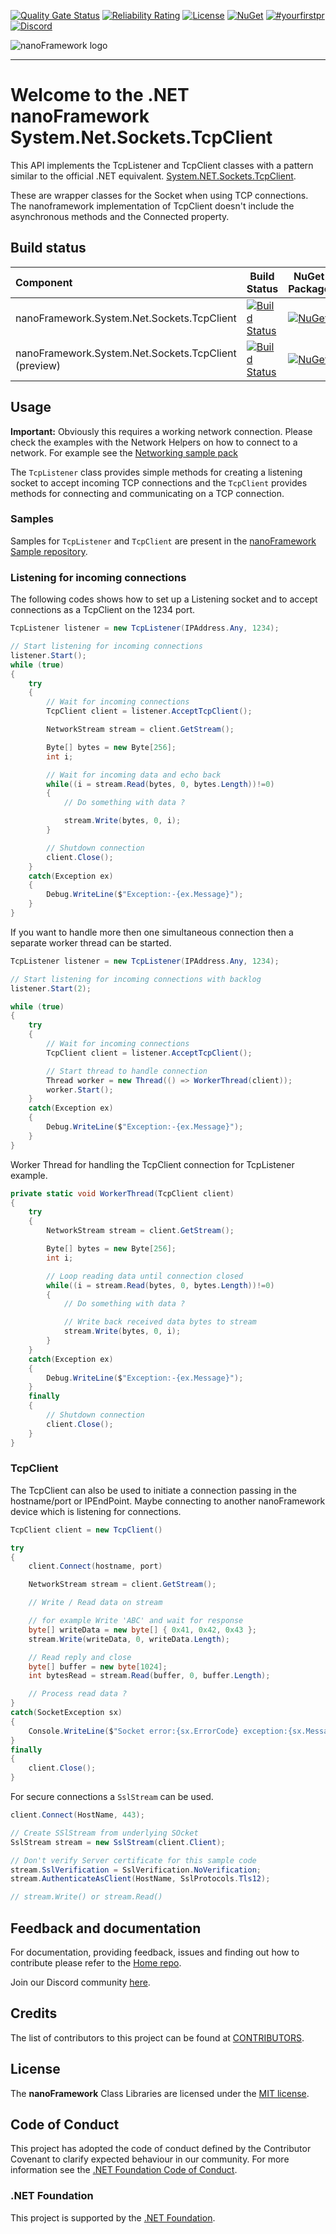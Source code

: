 [![Quality Gate Status](https://sonarcloud.io/api/project_badges/measure?project=nanoframework_System.Net.Sockets.TcpClient&metric=alert_status)](https://sonarcloud.io/dashboard?id=nanoframework_System.Net.Sockets.TcpClient) [![Reliability Rating](https://sonarcloud.io/api/project_badges/measure?project=nanoframework_System.Net.Sockets.TcpClient&metric=reliability_rating)](https://sonarcloud.io/dashboard?id=nanoframework_System.Net.Sockets.TcpClient) [![License](https://img.shields.io/badge/License-MIT-blue.svg)](LICENSE) [![NuGet](https://img.shields.io/nuget/dt/nanoFramework.System.Net.Sockets.TcpClient.svg?label=NuGet&style=flat&logo=nuget)](https://www.nuget.org/packages/nanoFramework.System.Net.Sockets.TcpClient/) [![#yourfirstpr](https://img.shields.io/badge/first--timers--only-friendly-blue.svg)](https://github.com/nanoframework/Home/blob/main/CONTRIBUTING.md) [![Discord](https://img.shields.io/discord/478725473862549535.svg?logo=discord&logoColor=white&label=Discord&color=7289DA)](https://discord.gg/gCyBu8T)

![nanoFramework logo](https://raw.githubusercontent.com/nanoframework/Home/main/resources/logo/nanoFramework-repo-logo.png)

-----

# Welcome to the .NET **nanoFramework** System.Net.Sockets.TcpClient

This API implements the TcpListener and TcpClient classes with a pattern similar to the official .NET equivalent. [System.NET.Sockets.TcpClient](https://docs.microsoft.com/en-us/dotnet/api/system.net.sockets.TcpClient).

These are wrapper classes for the Socket when using TCP connections.
The nanoframework implementation of TcpClient doesn't include the asynchronous methods and the Connected property.

## Build status

| Component | Build Status | NuGet Package |
|:-|---|---|
| nanoFramework.System.Net.Sockets.TcpClient | [![Build Status](https://dev.azure.com/nanoframework/System.Net.Sockets.TcpClient/_apis/build/status/System.Net.Sockets.TcpClient?branchName=main)](https://dev.azure.com/nanoframework/System.Net.Sockets.TcpClient/_build/latest?definitionId=91&branchName=main) | [![NuGet](https://img.shields.io/nuget/v/nanoFramework.System.Net.Sockets.TcpClient.svg?label=NuGet&style=flat&logo=nuget)](https://www.nuget.org/packages/nanoFramework.System.Net.Sockets.TcpClient/) |
| nanoFramework.System.Net.Sockets.TcpClient (preview) | [![Build Status](https://dev.azure.com/nanoframework/System.Net.Sockets.TcpClient/_apis/build/status/System.Net.Sockets.TcpClient?branchName=develop)](https://dev.azure.com/nanoframework/System.Net.Sockets.TcpClient/_build/latest?definitionId=91&branchName=develop) | [![NuGet](https://img.shields.io/nuget/vpre/nanoFramework.System.Net.Sockets.TcpClient.svg?label=NuGet&style=flat&logo=nuget)](https://www.nuget.org/packages/nanoFramework.System.Net.Sockets.TcpClient/) |

## Usage

**Important:** Obviously this requires a working network connection. Please check the examples with the Network Helpers on how to connect to a network. For example see the [Networking sample pack](https://github.com/nanoframework/Samples/tree/main/samples/Networking)

The `TcpListener` class provides simple methods for creating a listening socket to accept incoming TCP connections and the `TcpClient` provides methods for connecting and communicating on a TCP connection.

### Samples

Samples for `TcpListener` and `TcpClient` are present in the [nanoFramework Sample repository](https://github.com/nanoframework/Samples).

### Listening for incoming connections

The following codes shows how to set up a Listening socket and to accept connections as a TcpClient on the 1234 port.

```csharp
TcpListener listener = new TcpListener(IPAddress.Any, 1234);

// Start listening for incoming connections
listener.Start();
while (true)
{
    try
    {
        // Wait for incoming connections
        TcpClient client = listener.AcceptTcpClient();

        NetworkStream stream = client.GetStream();

        Byte[] bytes = new Byte[256];        
        int i;

        // Wait for incoming data and echo back
        while((i = stream.Read(bytes, 0, bytes.Length))!=0)
        {
            // Do something with data ?

            stream.Write(bytes, 0, i);
        }

        // Shutdown connection
        client.Close();
    }
    catch(Exception ex)
    {
        Debug.WriteLine($"Exception:-{ex.Message}");
    }
}
```

If you want to handle more then one simultaneous connection then a separate worker thread can be started.

```csharp
TcpListener listener = new TcpListener(IPAddress.Any, 1234);

// Start listening for incoming connections with backlog
listener.Start(2);

while (true)
{
    try
    {
        // Wait for incoming connections
        TcpClient client = listener.AcceptTcpClient();

        // Start thread to handle connection
        Thread worker = new Thread(() => WorkerThread(client));
        worker.Start();
    }
    catch(Exception ex)
    {
        Debug.WriteLine($"Exception:-{ex.Message}");
    }
}
```

Worker Thread for handling the TcpClient connection for TcpListener example.

```csharp
private static void WorkerThread(TcpClient client)
{
    try
    {
        NetworkStream stream = client.GetStream();

        Byte[] bytes = new Byte[256];        
        int i;

        // Loop reading data until connection closed
        while((i = stream.Read(bytes, 0, bytes.Length))!=0)
        {
            // Do something with data ?

            // Write back received data bytes to stream
            stream.Write(bytes, 0, i);
        }
    }
    catch(Exception ex)
    {
        Debug.WriteLine($"Exception:-{ex.Message}");
    }
    finally
    {
        // Shutdown connection
        client.Close();
    } 
}
```

### TcpClient

The TcpClient can also be used to initiate a connection passing in the hostname/port or IPEndPoint. 
Maybe connecting to another nanoFramework device which is listening for connections.  

```csharp
TcpClient client = new TcpClient()

try
{
    client.Connect(hostname, port)

    NetworkStream stream = client.GetStream();

    // Write / Read data on stream

    // for example Write 'ABC' and wait for response
    byte[] writeData = new byte[] { 0x41, 0x42, 0x43 };  
    stream.Write(writeData, 0, writeData.Length);

    // Read reply and close
    byte[] buffer = new byte[1024];
    int bytesRead = stream.Read(buffer, 0, buffer.Length);

    // Process read data ?
}
catch(SocketException sx)
{
    Console.WriteLine($"Socket error:{sx.ErrorCode} exception:{sx.Message}");
}
finally
{
    client.Close();
}
```

For secure connections a `SslStream` can be used.

```csharp
client.Connect(HostName, 443);

// Create SSlStream from underlying SOcket
SslStream stream = new SslStream(client.Client);

// Don't verify Server certificate for this sample code
stream.SslVerification = SslVerification.NoVerification;
stream.AuthenticateAsClient(HostName, SslProtocols.Tls12);

// stream.Write() or stream.Read()
```

## Feedback and documentation

For documentation, providing feedback, issues and finding out how to contribute please refer to the [Home repo](https://github.com/nanoframework/Home).

Join our Discord community [here](https://discord.gg/gCyBu8T).

## Credits

The list of contributors to this project can be found at [CONTRIBUTORS](https://github.com/nanoframework/Home/blob/main/CONTRIBUTORS.md).

## License

The **nanoFramework** Class Libraries are licensed under the [MIT license](LICENSE.md).

## Code of Conduct

This project has adopted the code of conduct defined by the Contributor Covenant to clarify expected behaviour in our community.
For more information see the [.NET Foundation Code of Conduct](https://dotnetfoundation.org/code-of-conduct).

### .NET Foundation

This project is supported by the [.NET Foundation](https://dotnetfoundation.org).
